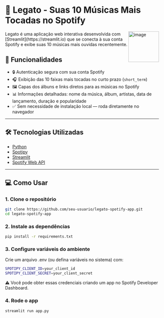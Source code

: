 # 🎵 Legato - Suas 10 Músicas Mais Tocadas no Spotify

<img width="100" height="100" alt="image" src="https://github.com/user-attachments/assets/8cfd1426-fc2b-48cc-ac49-cdfed113cf37" align="right"/>
Legato é uma aplicação web interativa desenvolvida com [Streamlit](https://streamlit.io) que se conecta à sua conta Spotify e exibe suas 10 músicas mais ouvidas recentemente.

## 🚀 Funcionalidades

- 🔒 Autenticação segura com sua conta Spotify
- 🎧 Exibição das 10 faixas mais tocadas no curto prazo (`short_term`)
- 🖼️ Capas dos álbuns e links diretos para as músicas no Spotify
- 📊 Informações detalhadas: nome da música, álbum, artistas, data de lançamento, duração e popularidade
- ✅ Sem necessidade de instalação local — roda diretamente no navegador

---

## 🛠️ Tecnologias Utilizadas

- [Python](https://www.python.org/)
- [Spotipy](https://spotipy.readthedocs.io/en/2.22.1/)
- [Streamlit](https://docs.streamlit.io/)
- [Spotify Web API](https://developer.spotify.com/documentation/web-api/)

---

## 💻 Como Usar

### 1. Clone o repositório

```bash
git clone https://github.com/seu-usuario/legato-spotify-app.git
cd legato-spotify-app
```
### 2. Instale as dependências

```bash
pip install -r requirements.txt
```
### 3. Configure variáveis do ambiente
Crie um arquivo .env (ou defina variáveis no sistema) com:

```bash
SPOTIPY_CLIENT_ID=your_client_id
SPOTIPY_CLIENT_SECRET=your_client_secret
```
⚠️ Você pode obter essas credenciais criando um app no Spotify Developer Dashboard.

### 4. Rode o app
```bash
streamlit run app.py
```
